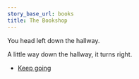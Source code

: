 ```yaml
---
story_base_url: books
title: The Bookshop
---
```


You head left down the hallway.

A little way down the hallway, it turns right. 

* [Keep going](15a)